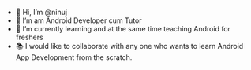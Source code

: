 - 👋 Hi, I’m @ninuj
- 👀 I’m am Android Developer cum Tutor
- 🌱 I’m currently learning and at the same time teaching Android for freshers
- 📚 I would like to collaborate with any one who wants to learn Android App Development from the scratch.
<!---
ninuj/ninuj is a ✨ special ✨ repository because its `README.md` (this file) appears on your GitHub profile.
You can click the Preview link to take a look at your changes.
--->
